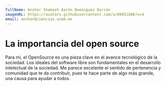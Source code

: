 ```yaml
---
fullName: Anshar Shamash Aarón Domínguez Barrón
imageURL: https://avatars.githubusercontent.com/u/89051886?v=4
email: anshar@ciencias.unam.mx
---
```


# La importancia del open source

Para mí, el OpenSource es una pieza clave en el avance tecnológico de la sociedad. Los ideales del software libre son fundamentales en el desarrollo intelectual de la sociedad. 
Me parece excelente el sentido de pertenencia y comunidad que te da contribuir, pues te hace parte de algo más grande, una causa para ayudar a todos. 
